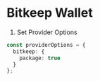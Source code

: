 # Bitkeep Wallet

1. Set Provider Options

```typescript
const providerOptions = {
  bitkeep: {
    package: true
  }
};
```